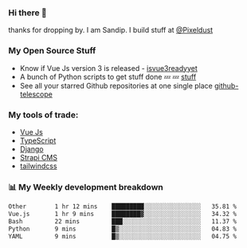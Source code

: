 ### Hi there 👋

thanks for dropping by.
I am Sandip. I build stuff at [@Pixeldust](github.com/pixeldust-in/)

###  **My Open Source Stuff**

 - Know if Vue Js version 3 is released -  [isvue3readyyet](https://github.com/sandiprb/isvue3readyyet)
 - A bunch of Python scripts to get stuff done 💤 💤 [stuff](https://github.com/sandiprb/stuff)
 - See all your starred Github repositories at one single place [github-telescope](https://github.com/sandiprb/github-telescope)



###  **My tools of trade:**
 - [Vue Js](https://github.com/vuejs/vue/)
 - [TypeScript](https://github.com/microsoft/TypeScript)
 - [Django](github.com/django/django)
 - [Strapi CMS](github.com/strapi/strapi)
 - [tailwindcss](https://github.com/tailwindlabs/tailwindcss)


###  📊 **My Weekly development breakdown**
<!--START_SECTION:waka-->

```txt
Other        1 hr 12 mins    █████████░░░░░░░░░░░░░░░░   35.81 %
Vue.js       1 hr 9 mins     ████████▓░░░░░░░░░░░░░░░░   34.32 %
Bash         22 mins         ███░░░░░░░░░░░░░░░░░░░░░░   11.37 %
Python       9 mins          █▒░░░░░░░░░░░░░░░░░░░░░░░   04.83 %
YAML         9 mins          █▒░░░░░░░░░░░░░░░░░░░░░░░   04.75 %
```

<!--END_SECTION:waka-->
